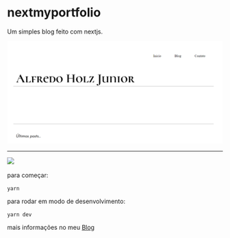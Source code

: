 # nextmyportfolio

Um simples blog feito com nextjs.

![](https://github.com/alfredohjr/nextmyportfolio/raw/main/public/images/logo.png#vitrinedev)

<hr>

![](https://github.com/alfredohjr/nextmyportfolio/raw/main/public/gif/apresentacao.gif)

para começar:
```command
yarn
```

para rodar em modo de desenvolvimento:
```command
yarn dev
```

mais informações no meu [Blog](https://www.alfredohjr.com.br)
